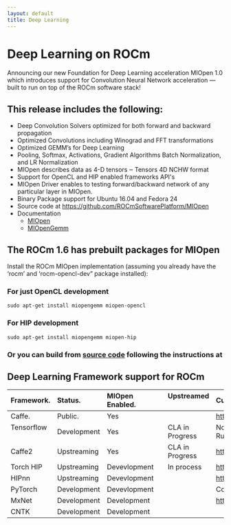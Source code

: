 ```yaml
---
layout: default
title: Deep Learning
---
```

# Deep Learning on ROCm 

Announcing our new Foundation for Deep Learning acceleration  MIOpen 1.0 which introduces support for Convolution Neural Network acceleration — built to run on top of the ROCm software stack!

## This release includes the following:

* Deep Convolution Solvers  optimized for both forward and backward propagation
* Optimized Convolutions including Winograd and FFT transformations
* Optimized GEMM’s for Deep Learning
* Pooling, Softmax, Activations, Gradient Algorithms Batch Normalization, and LR Normalization
* MIOpen describes data as 4-D tensors ‒ Tensors 4D NCHW format
* Support for OpenCL and HIP enabled frameworks API's 
* MIOpen Driver enables to testing forward/backward network of any particular layer in MIOpen.
* Binary Package support for Ubuntu  16.04 and Fedora 24
* Source code at https://github.com/ROCmSoftwarePlatform/MIOpen
* Documentation 
  * [MIOpen](https://rocmsoftwareplatform.github.io/MIOpen/doc/html/apireference.html)
  * [MIOpenGemm](https://rocmsoftwareplatform.github.io/MIOpenGEMM/doc/html/index.html)

## The  ROCm 1.6 has prebuilt packages for MIOpen 

Install the ROCm MIOpen implementation (assuming you already have the ‘rocm’  and ‘rocm-opencl-dev” package installed):

### For just OpenCL development  
```shell
sudo apt-get install miopengemm miopen-opencl 
```   
### For HIP development
```shell
sudo apt-get install miopengemm miopen-hip
```     
### Or you can build from [source code](https://github.com/ROCmSoftwarePlatform/MIOpen) following the instructions at 

## Deep Learning Framework support for ROCm 

|Framework.   |Status.       | MIOpen Enabled. |Upstreamed      | Current Repository                                  |
|:------------|:-------------|:----------------|:---------------|:----------------------------------------------------|
|Caffe.       |Public.       |Yes              |                |https://github.com/ROCmSoftwarePlatform/hipCaffe.    |
|Tensorflow   |Development   |Yes              |CLA in Progress |Notes: Working on NCCL and XLA enablement, Running   | 
|Caffe2       |Upstreaming   |Yes              |CLA in Progress |https://github.com/ROCmSoftwarePlatform/caffe        |                       
|Torch HIP    |Upstreaming   |Devevlopment     |In process      |https://github.com/ROCmSoftwarePlatform/cutorch_hip  |
|HIPnn        |Upstreaming   |Devevlopment     |                |https://github.com/ROCmSoftwarePlatform/cunn_hip     |
|PyTorch      |Development   |Devevlopment     |                |Comming Soon                                         |
|MxNet        |Development   |Development      |                |https://github.com/ROCmSoftwarePlatform/mxnet        |
|CNTK         |Development   |Development      |                |                                                     |

